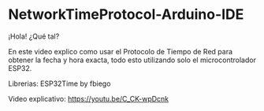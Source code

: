# NetworkTimeProtocol-Arduino-IDE
¡Hola! ¿Qué tal?

En este video explico como usar el Protocolo de Tiempo de Red para obtener la fecha y hora exacta, todo esto utilizando solo el microcontrolador ESP32.

Librerias: ESP32Time by fbiego

Video explicativo:
https://youtu.be/C_CK-wpDcnk
